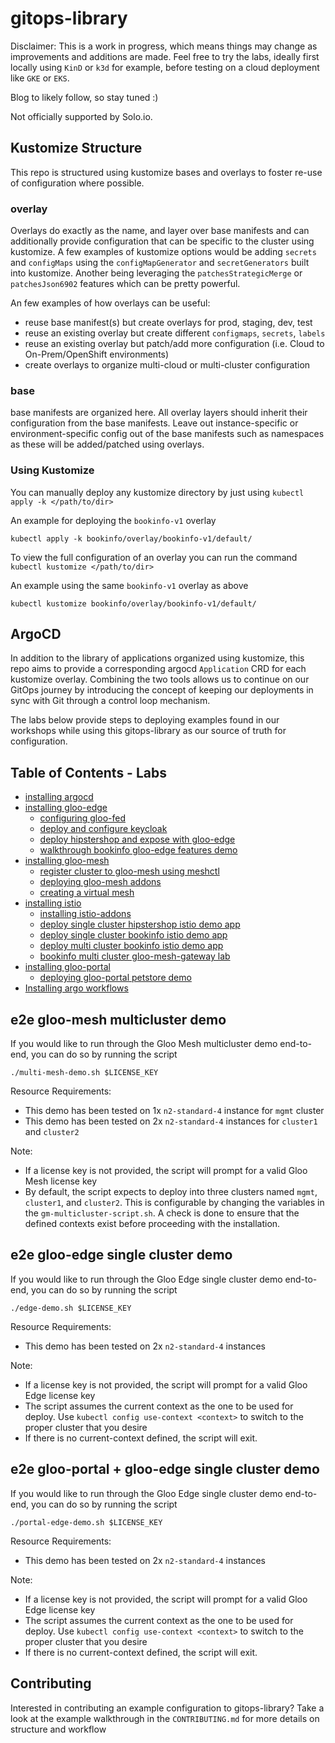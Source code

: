 # gitops-library
 
Disclaimer: This is a work in progress, which means things may change as improvements and additions are made. Feel free to try the labs, ideally first locally using `KinD` or `k3d` for example, before testing on a cloud deployment like `GKE` or `EKS`.

Blog to likely follow, so stay tuned :)

Not officially supported by Solo.io. 

## Kustomize Structure
This repo is structured using kustomize bases and overlays to foster re-use of configuration where possible. 

### overlay
Overlays do exactly as the name, and layer over base manifests and can additionally provide configuration that can be specific to the cluster using kustomize. A few examples of kustomize options would be adding `secrets` and `configMaps` using the `configMapGenerator` and `secretGenerators` built into kustomize. Another being leveraging the `patchesStrategicMerge` or `patchesJson6902` features which can be pretty powerful.

 An few examples of how overlays can be useful:
- reuse base manifest(s) but create overlays for prod, staging, dev, test
- reuse an existing overlay but create different `configmaps`, `secrets`, `labels`
- reuse an existing overlay but patch/add more configuration (i.e. Cloud to On-Prem/OpenShift environments)
- create overlays to organize multi-cloud or multi-cluster configuration

### base
base manifests are organized here. All overlay layers should inherit their configuration from the base manifests. Leave out instance-specific or environment-specific config out of the base manifests such as namespaces as these will be added/patched using overlays.

### Using Kustomize
You can manually deploy any kustomize directory by just using `kubectl apply -k </path/to/dir>`

An example for deploying the `bookinfo-v1` overlay
```
kubectl apply -k bookinfo/overlay/bookinfo-v1/default/
```

To view the full configuration of an overlay you can run the command `kubectl kustomize </path/to/dir>`

An example using the same `bookinfo-v1` overlay as above
```
kubectl kustomize bookinfo/overlay/bookinfo-v1/default/
```

## ArgoCD
In addition to the library of applications organized using kustomize, this repo aims to provide a corresponding argocd `Application` CRD for each kustomize overlay. Combining the two tools allows us to continue on our GitOps journey by introducing the concept of keeping our deployments in sync with Git through a control loop mechanism.

The labs below provide steps to deploying examples found in our workshops while using this gitops-library as our source of truth for configuration.

## Table of Contents - Labs
- [installing argocd](https://github.com/solo-io/gitops-library/tree/main/argocd)
- [installing gloo-edge](https://github.com/solo-io/gitops-library/tree/main/gloo-edge)
  - [configuring gloo-fed](https://github.com/solo-io/gitops-library/tree/main/gloo-edge#configuring-gloo-fed)
  - [deploy and configure keycloak](https://github.com/solo-io/gitops-library/tree/main/keycloak)
  - [deploy hipstershop and expose with gloo-edge](https://github.com/solo-io/gitops-library/tree/main/hipstershop/hipstershop-edge.md)
  - [walkthrough bookinfo gloo-edge features demo](https://github.com/solo-io/gitops-library/tree/main/bookinfo/bookinfo-edge.md)
- [installing gloo-mesh](https://github.com/solo-io/gitops-library/tree/main/gloo-mesh)
  - [register cluster to gloo-mesh using meshctl](https://github.com/solo-io/gitops-library/tree/main/gloo-mesh#register-cluster-using-meshctl)
  - [deploying gloo-mesh addons](https://github.com/solo-io/gitops-library/blob/main/gloo-mesh/gloo-mesh-addons.md)
  - [creating a virtual mesh](https://github.com/solo-io/gitops-library/tree/main/gloo-mesh/virtualmesh.md)
- [installing istio](https://github.com/solo-io/gitops-library/tree/main/istio)
  - [installing istio-addons](https://github.com/solo-io/gitops-library/tree/main/istio#install-istio-addons)
  - [deploy single cluster hipstershop istio demo app](https://github.com/solo-io/gitops-library/tree/main/hipstershop/hipstershop-mesh.md)
  - [deploy single cluster bookinfo istio demo app](https://github.com/solo-io/gitops-library/tree/main/bookinfo/bookinfo-mesh-singlecluster.md)
  - [deploy multi cluster bookinfo istio demo app](https://github.com/solo-io/gitops-library/tree/main/bookinfo/bookinfo-mesh-multicluster.md)
  - [bookinfo multi cluster gloo-mesh-gateway lab](https://github.com/solo-io/gitops-library/tree/main/bookinfo/bookinfo-multicluster-gmg.md)
- [installing gloo-portal](https://github.com/solo-io/gitops-library/tree/main/gloo-portal)
  - [deploying gloo-portal petstore demo](https://github.com/solo-io/gitops-library/tree/main/petstore)
- [Installing argo workflows](./argo-workflows/README.md)

## e2e gloo-mesh multicluster demo
If you would like to run through the Gloo Mesh multicluster demo end-to-end, you can do so by running the script
```
./multi-mesh-demo.sh $LICENSE_KEY
```

Resource Requirements:
- This demo has been tested on 1x `n2-standard-4` instance for `mgmt` cluster
- This demo has been tested on 2x `n2-standard-4` instances for `cluster1` and `cluster2`

Note:
- If a license key is not provided, the script will prompt for a valid Gloo Mesh license key
- By default, the script expects to deploy into three clusters named `mgmt`, `cluster1`, and `cluster2`. This is configurable by changing the variables in the `gm-multicluster-script.sh`. A check is done to ensure that the defined contexts exist before proceeding with the installation.

## e2e gloo-edge single cluster demo
If you would like to run through the Gloo Edge single cluster demo end-to-end, you can do so by running the script
```
./edge-demo.sh $LICENSE_KEY
```

Resource Requirements:
- This demo has been tested on 2x `n2-standard-4` instances

Note:
- If a license key is not provided, the script will prompt for a valid Gloo Edge license key
- The script assumes the current context as the one to be used for deploy. Use `kubectl config use-context <context>` to switch to the proper cluster that you desire
- If there is no current-context defined, the script will exit.

## e2e gloo-portal + gloo-edge single cluster demo
If you would like to run through the Gloo Edge single cluster demo end-to-end, you can do so by running the script
```
./portal-edge-demo.sh $LICENSE_KEY
```

Resource Requirements:
- This demo has been tested on 2x `n2-standard-4` instances

Note:
- If a license key is not provided, the script will prompt for a valid Gloo Edge license key
- The script assumes the current context as the one to be used for deploy. Use `kubectl config use-context <context>` to switch to the proper cluster that you desire
- If there is no current-context defined, the script will exit.

## Contributing
Interested in contributing an example configuration to gitops-library? Take a look at the example walkthrough in the `CONTRIBUTING.md` for more details on structure and workflow